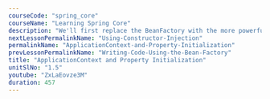 ```yaml
---
courseCode: "spring_core"
courseName: "Learning Spring Core"
description: "We'll first replace the BeanFactory with the more powerful ApplicationContext. We'll then make Spring initialize a property of an object by specifying the value in the configuration XML."
nextLessonPermalinkName: "Using-Constructor-Injection"
permalinkName: "ApplicationContext-and-Property-Initialization"
prevLessonPermalinkName: "Writing-Code-Using-the-Bean-Factory"
title: "ApplicationContext and Property Initialization"
unitSlNo: "1.5"
youtube: "ZxLaEovze3M"
duration: 457
---
```

